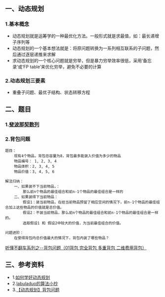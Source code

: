## 一、动态规划

### 1.基本概念
* 动态规划就是运筹学的一种最优化方法。一般形式就是求最值，如：最长递增子序列等
* 动态规划的一个基本想法就是：将原问题转换为一系列相互联系的子问题，然后通过逐层递推来求解
* 求动态规划的一个核心问题就是穷举，但是暴力穷举效率很低，采用‘备忘录’或‘FP table’来优化穷举，避免不必要的计算

### 2.动态规划三要素
* 重叠子问题、最优子结构、状态转移方程

## 二、题目
### 1.[斐波那契数列](Recursion.md)

### 2.背包问题
```
题目：
    现有4个物品，背包总容量为8，背包最多能装入价值为多少的物品
    物品编号： 1, 2, 3, 4
    物品体积：2, 3, 4, 5
    物品价值：3, 4, 5, 6
```

```
解法归纳：
    一、如果装不下当前物品，：
        那么前n个物品的最佳组合和前n-1个物品的最佳组合是一样的
    二、如果装得下当前物品：
        假设1：装当前物品，在给当前物品预留了相应空间的情况下，前n-1个物品的最佳组合加上这些物品的价值就是总价值。
        假设2：不装当前物品，那么前n个物品的最佳组合和前n-1个物品的最佳组合是一样的。
        选取假设1 和 假设2中较大的价值，为当前最佳组合的价值。
        
问题进阶：
    在使得背包内总价值最大的情况下，背包内装了哪些物品？
```
[听懂不翻车系列之--背包问题（01背包 完全背包 多重背包 二维费用背包）](https://www.bilibili.com/video/BV1C7411K79w)


## 三、参考资料
* 1.[如何学好动态规划](https://zhuanlan.zhihu.com/p/78220312)
* 2.[labuladuo的算法小抄](https://labuladong.github.io/algo/)
* 3.[【动态规划】背包问题](https://www.bilibili.com/video/BV1K4411X766)
